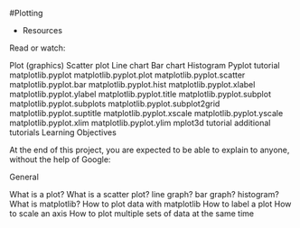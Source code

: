 #Plotting
* Resources

Read or watch:

Plot (graphics)
Scatter plot
Line chart
Bar chart
Histogram
Pyplot tutorial
matplotlib.pyplot
matplotlib.pyplot.plot
matplotlib.pyplot.scatter
matplotlib.pyplot.bar
matplotlib.pyplot.hist
matplotlib.pyplot.xlabel
matplotlib.pyplot.ylabel
matplotlib.pyplot.title
matplotlib.pyplot.subplot
matplotlib.pyplot.subplots
matplotlib.pyplot.subplot2grid
matplotlib.pyplot.suptitle
matplotlib.pyplot.xscale
matplotlib.pyplot.yscale
matplotlib.pyplot.xlim
matplotlib.pyplot.ylim
mplot3d tutorial
additional tutorials
Learning Objectives

At the end of this project, you are expected to be able to explain to anyone, without the help of Google:

General

What is a plot?
What is a scatter plot? line graph? bar graph? histogram?
What is matplotlib?
How to plot data with matplotlib
How to label a plot
How to scale an axis
How to plot multiple sets of data at the same time
